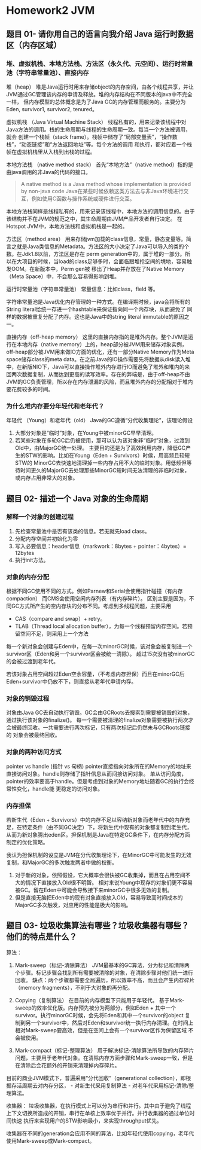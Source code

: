 # Homework2 JVM

## 题目 01- 请你用自己的语言向我介绍 Java 运行时数据区（内存区域）

### 堆、虚拟机栈、本地方法栈、方法区（永久代、元空间）、运行时常量池（字符串常量池）、直接内存

堆（heap）
堆是Java运行时用来存储object的内存空间，由各个线程共享，并让JVM通过GC管理该内存的申请及释放。堆的内存结构在不同版本的java中不完全一样，
但内存模型的总体概念是为了Java GC的内存管理而服务的。主要分为Eden, survivor1, survivor2, tenured。

虚拟机栈 （Java Virtual Machine Stack）
线程私有的，用来记录该线程中对Java方法的调用。栈的生命周期与线程的生命周期一致。每当一个方法被调用，就会
创建一个栈帧（stack frame）。栈帧中储存了“局部变量表”，“操作数栈”，“动态链接”和“方法返回地址”等。每个方法的调用
和执行，都对应着一个栈帧在虚拟机栈里从入栈到出栈的过程。

本地方法栈 （native method stack）
首先“本地方法”（native method）指的是由java调用的非Java的代码的接口。
> A native method is a Java method whose implementation is provided by non-java code
Java在某些时候依赖这类方法去与非Java环境进行交互，例如使用C函数与操作系统或硬件进行交互。

本地方法栈同样是线程私有的，用来记录该线程中，本地方法的调用信息的。由于该结构并不在JVM的规范之中，其生命周期由JVM产品开发者自行决定。
在Hotspot JVM中，本地方法栈和虚拟机栈是一起的。

方法区（method area）
用来存储jvm加载的class信息，常量，静态变量等。简言之就是Java类信息的Metadata。方法区的大小决定了Java可以导入的类的个数。在Jdk1.8以前，方法区是存在
perm generation中的，属于堆的一部分。所以在大项目的时候，当load的class足够多时，会面临跟堆抢空间的境地，容易触发OOM。在新版本中，Perm gen被
移出了Heap并存放在了Native Memory （Meta Space）中，不会那么容易得影响到堆。

运行时常量池（字符串常量池）
常量信息：比如class，field 等。

字符串常量池是Java优化内存管理的一种方式。在编译期时候，java会将所有的String literal给统一存进一个hashtable来保证指向同一个内存块，从而避免了
同样的数据被重复分配了内存。这也是Java中的string literal immutable的原因之一。

直接内存（off-heap memory）
这里的直接内存指的是堆外内存。整个JVM是运行在本地内存（native memory）上的，heap部分被JVM用来储存对象实例，off-heap部分被JVM用来做IO方面的优化，还有一部分Native Memory作为Meta space储存class的meta data。在之前Java的IO操作需要先将数据从disk读入堆中，在新版NIO下，Java可以直接操作堆外内存进行IO而避免了堆外和堆内的来回两次数据复制，从而达到更高的读写效率。存在的弊端是，由于off-heap不由JVM的GC负责管理，所以存在内存泄漏的风险，而且堆外内存的分配相对于堆内要花费较多的时间。

### 为什么堆内存要分年轻代和老年代？
年轻代 （Young）和老年代（old）
Java的GC遵循“分代收集理论”，该理论假设
1. 大部分对象是“临时”对象，在Young中被minorGC早早清理。
2. 若某些对象在多轮GC后仍被使用，那可以认为该对象非“临时”对象，过渡到Old中，由MajorGC统一处理。
主要目的还是为了高效利用内存，降低GC产生的STW的影响。比如在Young（Eden + Survivors）时侯，用高频且较短STW的
MinorGC去快速地清理掉一些内存占用不大的临时对象。用低频但等待时间更久的MajorGC去处理那些MinorGC短时间无法清理的非临时对象，
或内存占用非常大的对象。

## 题目 02- 描述一个 Java 对象的生命周期

### 解释一个对象的创建过程

1. 先检查常量池中是否有该类的信息。若无就先load class。
2. 分配内存空间并初始化为零
3. 写入必要信息：header信息（markwork：8bytes + pointer：4bytes）= 12bytes
4. 执行init方法。

### 对象的内存分配
根据不同GC使用不同的方式。例如Parnew和Serial会使用指针碰撞（有内存compaction） 而CMS会使用空闲内存列表（有内存碎片）。
   区别主要是因为，不同GC方式所产生的空内存块的分布不同。考虑到多线程问题，主要采用
   - CAS（compare and swap）+ retry。
   - TLAB（Thread local allocation buffer），为每一个线程预留内存空间。若预留空间不足，则采用上一个方法

每一个新对象会创建与Eden中，在每一次minorGC时候，该对象会被复制进一个survivor区（Eden和另一个survivor区会被统一清除）。
超过15次没有被minorGC的会被过渡到老年代。

若该对象占用空间超过Eden空余容量，（不考虑内存担保）而且在minorGC后Eden+survivor中仍放不下，则直接从老年代申请内存。

### 对象的销毁过程
对象由Java GC去自动执行销毁。GC会由GCRoots去搜索到需要被销毁的对象，通过执行该对象的finalize()。
每一个需要被清理的finalize对象需要被执行两次才会被最终回收。一共需要进行两次标记，只有两次标记后仍然未与GCRoots链接的
对象会被最终回收。

### 对象的两种访问方式
pointer vs handle (指针 vs 句柄)
pointer直接指向对象所在的Memory的地址来直接访问对象。handle则存储了指针信息从而间接访问对象。
单从访问角度，pointer的效率要高于handle。但是考虑到对象的Memory地址随着GC的执行会经常性变化，handle能
更稳定的访问对象。

### 内存担保

若新生代（Eden + Survivors）中的内存不足以容纳新对象而老年代中的内存充足，在特定条件（由不同GC决定）下，将新生代中现有的对象都复制到老生代，
从而为新对象腾出eden区。担保机制是Java在特定GC条件下，在内存分配方面制定的优化策略。

我认为担保机制的设立是JVM在分代收集理论下，在MinorGC中可能发生的无效复制，和MajorGC的多次触发两者中做的权衡。
1. 对于新的对象，依照假设，它大概率会很快被GC收集掉，而且在占用空间不大的情况下直接放入Old很不明智。
   相对来说Young中现存的对象们更不容易被GC。留在Eden中可能会导致接下来minorGC中很多无效的复制。
2. 但是直接无脑把Eden中的现有对象直接放入Old，容易导致高时间成本的MajorGC多次触发，对应用的性能是极大的影响。

## 题目 03- 垃圾收集算法有哪些？垃圾收集器有哪些？他们的特点是什么？

算法：
1. Mark-sweep（标记-清除算法）
   JVM最基本的GC算法，分为标记和清除两个步骤。标记步骤会找到所有需要被清除的对象，在清除步骤对他们统一进行回收。
   缺点：两个步骤都需要全局遍历，所以效率不高，而且会产生内存碎片（memory fragments），不利于大对象的再分配。

2. Copying（复制算法）
   在目前的内存模型下只能用于年轻代。
   基于Mark-sweep的效率优化版。内存预先被分为两部分，例如Eden + 其中一个survivor。执行minorGC时候，会先将Eden和其中一个survivor的object
   复制到另一个survivor中，然后对Eden和survivor统一执行内存清理。在时间上相对Mark-sweep要高效，但是在空间上会有一个survivor区作为保留区域
   不会被使用。

3. Mark-compact（标记-整理算法）
   用于解决标记-清除算法所导致的内存碎片问题，主要用于老年代对象。在清除内存方面步骤和Mark-sweep一致，但是在清除后会花额外的开销来清理掉内存碎片。

目前的商业JVM模式下，普遍采用“分代回收”（generational collection），即根据存活周期去对内存分区，
    - 对新生代采用复制算法
    - 对老年代采用标记-清除/整理算法。

收集器：
垃圾收集器，在执行模式上可以分为串行和并行。其中由于避免了线程上下文切换所造成的开销，串行在单核上效率优于并行。并行收集器的通过单位时间快速
执行来实现用户的STW影响最小，来实现throughput优先。

收集器在不同的generation会应用不同的算法，比如年轻代使用copying，老年代使用Mark-sweep或Mark-compact。
